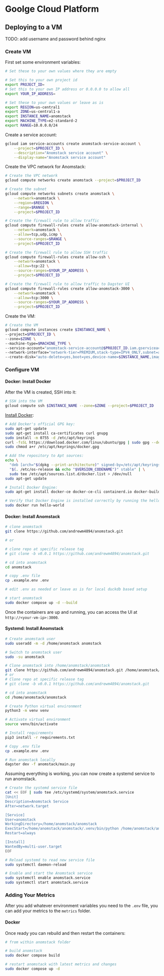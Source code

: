 # Goolge Cloud Platform

## Deploying to a VM

TODO: add username and password behind nginx

### Create VM

First set some environment variables:

```bash
# Set these to your own values where they are empty

# Set this to your own project id
export PROJECT_ID=
# Set this to your own IP address or 0.0.0.0 to allow all
export YOUR_IP_ADDRESS=

# Set these to your own values or leave as is
export REGION=us-central1
export ZONE=us-central1-a
export INSTANCE_NAME=anomstack
export MACHINE_TYPE=e2-standard-2
export RANGE=10.0.0.0/24
```

Create a service account:

```bash
gcloud iam service-accounts create anomstack-service-account \
    --project=$PROJECT_ID \
    --description="Anomstack service account" \
    --display-name="Anomstack service account"
```

Create the VPC network for Anomstack:

```bash
# Create the VPC network
gcloud compute networks create anomstack --project=$PROJECT_ID

# Create the subnet
gcloud compute networks subnets create anomstack \
    --network=anomstack \
    --region=$REGION \
    --range=$RANGE \
    --project=$PROJECT_ID

# Create the firewall rule to allow traffic
gcloud compute firewall-rules create allow-anomstack-internal \
    --network=anomstack \
    --allow=tcp,udp,icmp \
    --source-ranges=$RANGE \
    --project=$PROJECT_ID

# Create the firewall rule to allow SSH traffic
gcloud compute firewall-rules create allow-ssh \
    --network=anomstack \
    --allow=tcp:22 \
    --source-ranges=$YOUR_IP_ADDRESS \
    --project=$PROJECT_ID

# Create the firewall rule to allow traffic to Dagster UI
gcloud compute firewall-rules create allow-anomstack-3000 \
    --network=anomstack \
    --allow=tcp:3000 \
    --source-ranges=$YOUR_IP_ADDRESS \
    --project=$PROJECT_ID
```

Create the VM:

```bash
# Create the VM
gcloud compute instances create $INSTANCE_NAME \
--project=$PROJECT_ID \
--zone=$ZONE \
--machine-type=$MACHINE_TYPE \
--service-account="anomstack-service-account@$PROJECT_ID.iam.gserviceaccount.com" \
--network-interface="network-tier=PREMIUM,stack-type=IPV4_ONLY,subnet=anomstack" \
--create-disk="auto-delete=yes,boot=yes,device-name=$INSTANCE_NAME,image=projects/ubuntu-os-cloud/global/images/ubuntu-2004-focal-v20231101,mode=rw,size=50,type=projects/$PROJECT_ID/zones/$ZONE/diskTypes/pd-balanced"
```

### Configure VM

#### Docker: Install Docker

After the VM is created, SSH into it:

```bash
# SSH into the VM
gcloud compute ssh $INSTANCE_NAME --zone=$ZONE --project=$PROJECT_ID
```

[Install Docker](https://docs.docker.com/engine/install/ubuntu/):

```bash
# Add Docker's official GPG key:
sudo apt-get update
sudo apt-get install ca-certificates curl gnupg
sudo install -m 0755 -d /etc/apt/keyrings
curl -fsSL https://download.docker.com/linux/ubuntu/gpg | sudo gpg --dearmor -o /etc/apt/keyrings/docker.gpg
sudo chmod a+r /etc/apt/keyrings/docker.gpg

# Add the repository to Apt sources:
echo \
  "deb [arch="$(dpkg --print-architecture)" signed-by=/etc/apt/keyrings/docker.gpg] https://download.docker.com/linux/ubuntu \
  "$(. /etc/os-release && echo "$VERSION_CODENAME")" stable" | \
  sudo tee /etc/apt/sources.list.d/docker.list > /dev/null
sudo apt-get update

# Install Docker Engine:
sudo apt-get install docker-ce docker-ce-cli containerd.io docker-buildx-plugin docker-compose-plugin

# Verify that Docker Engine is installed correctly by running the hello-world image:
sudo docker run hello-world
```

#### Docker: Install Anomstack

```bash
# clone anomstack
git clone https://github.com/andrewm4894/anomstack.git

# or

# clone repo at specific release tag
# git clone -b v0.0.1 https://github.com/andrewm4894/anomstack.git

# cd into anomstack
cd anomstack

# copy .env file
cp .example.env .env

# edit .env as needed or leave as is for local duckdb based setup

# start anomstack
sudo docker compose up -d --build
```

Once the containers are up and running, you can access the UI at `http://<your-vm-ip>:3000`.

#### Systemd: Install Anomstack

```bash
# Create anomstack user
sudo useradd -m -d /home/anomstack anomstack

# Switch to anomstack user
sudo -su anomstack

# Clone anomstack into /home/anomstack/anomstack
git clone https://github.com/andrewm4894/anomstack.git /home/anomstack/anomstack
# or
# Clone repo at specific release tag
# git clone -b v0.0.1 https://github.com/andrewm4894/anomstack.git

# cd into anomstack
cd /home/anomstack/anomstack

# Create Python virtual environment
python3 -m venv venv

# Activate virtual environment
source venv/bin/activate

# Install requirements
pip3 install -r requirements.txt

# Copy .env file
cp .example.env .env

# Run anomstack locally
dagster dev -f anomstack/main.py
```

Assuming everything is working, you can now create a systemd service to run anomstack.

```bash
# Create the systemd service file
cat << EOF | sudo tee /etc/systemd/system/anomstack.service
[Unit]
Description=Anomstack Service
After=network.target

[Service]
User=anomstack
WorkingDirectory=/home/anomstack/anomstack
ExecStart=/home/anomstack/anomstack/.venv/bin/python /home/anomstack/anomstack/main.py
Restart=always

[Install]
WantedBy=multi-user.target
EOF

# Reload systemd to read new service file
sudo systemctl daemon-reload

# Enable and start the Anomstack service
sudo systemctl enable anomstack.service
sudo systemctl start anomstack.service
```

### Adding Your Metrics

After you add whatever environment variables you need to the `.env` file, you can add your metrics to the `metrics` folder.

#### Docker

Once ready you can rebuild and then restart the containers:

```bash
# from within anomstack folder

# build anomstack
sudo docker compose build

# restart anomstack with latest metrics and changes
sudo docker compose up -d
```

